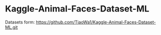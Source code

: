 # Kaggle-Animal-Faces-Dataset-ML
Datasets form: https://github.com/TiaoWa1/Kaggle-Animal-Faces-Dataset-ML.git
